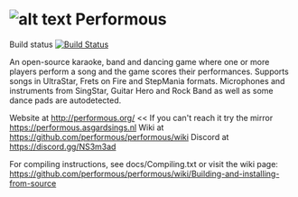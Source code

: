 ![alt text](http://performous.org/imgs/title.png "Performous") 
Performous
==========

Build status
[![Build Status](https://performous.semaphoreci.com/badges/performous.svg)](https://performous.semaphoreci.com/projects/performous)

An open-source karaoke, band and dancing game where one or more players perform a song and the game scores their performances. Supports songs in UltraStar, Frets on Fire and StepMania formats. Microphones and instruments from SingStar, Guitar Hero and Rock Band as well as some dance pads are autodetected.

Website at http://performous.org/ << If you can't reach it try the mirror https://performous.asgardsings.nl
Wiki at https://github.com/performous/performous/wiki
Discord at https://discord.gg/NS3m3ad

For compiling instructions, see docs/Compiling.txt or visit the wiki page: https://github.com/performous/performous/wiki/Building-and-installing-from-source
